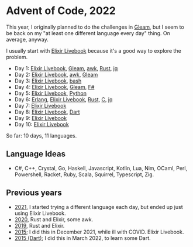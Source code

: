 # Advent of Code, 2022

This year, I originally planned to do the challenges in
[Gleam](https://gleam.run), but I seem to be back on my "at least one different
language every day" thing. On average, anyway.

I usually start with [Elixir Livebook](https://livebook.dev) because it's a
good way to explore the problem.

- Day 1: [Elixir Livebook](livebook/day01.livemd), [Gleam](gleam/day01/), [awk](awk/day01.awk), [Rust](rust/day01/), [jq](jq/)
- Day 2: [Elixir Livebook](livebook/day02.livemd), [awk](awk/day02.awk), [Gleam](gleam/day02/)
- Day 3: [Elixir Livebook](livebook/day03.livemd), [bash](bash/day03/)
- Day 4: [Elixir Livebook](livebook/day04.livemd), [Gleam](gleam/day04/), [F#](fsharp/day04/)
- Day 5: [Elixir Livebook](livebook/day05.livemd), [Python](python/day05.py)
- Day 6: [Erlang](erlang/day06.escript), [Elixir Livebook](livebook/day06.livemd), [Rust](rust/day06/), [C](c/day06/), [jq](jq/)
- Day 7: [Elixir Livebook](livebook/day07.livemd)
- Day 8: [Elixir Livebook](livebook/day08.livemd), [Dart](dart/day08/)
- Day 9: [Elixir Livebook](livebook/day09.livemd)
- Day 10: [Elixir Livebook](livebook/day10.livemd)

So far: 10 days, 11 languages.

## Language Ideas

- C#, C++, Crystal, Go, Haskell, Javascript, Kotlin, Lua, Nim, OCaml, Perl, Powershell, Racket, Ruby, Scala, Squirrel, Typescript, Zig.

## Previous years

- [2021](https://github.com/rlipscombe/advent-2021), I started trying a different language each day, but ended up just using Elixir Livebook.
- [2020](https://github.com/rlipscombe/advent-2020), Rust and Elixir, some awk.
- [2019](https://github.com/rlipscombe/advent-2019), Rust and Elixir.
- [2015](https://github.com/rlipscombe/advent-2015); I did this in December 2021, while ill with COVID. Elixir Livebook.
- [2015 (Dart)](https://github.com/rlipscombe/advent-2015-dart); I did this in March 2022, to learn some Dart.
